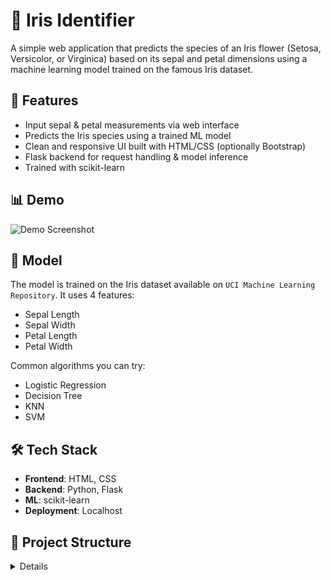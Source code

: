 # 🌸 Iris Identifier

A simple web application that predicts the species of an Iris flower (Setosa, Versicolor, or Virginica) based on its sepal and petal dimensions using a machine learning model trained on the famous Iris dataset.

## 🚀 Features

- Input sepal & petal measurements via web interface
- Predicts the Iris species using a trained ML model
- Clean and responsive UI built with HTML/CSS (optionally Bootstrap)
- Flask backend for request handling & model inference
- Trained with scikit-learn

## 📊 Demo

![Demo Screenshot](static/iris-demo.png) <!-- Replace with your screenshot path -->

## 🧠 Model

The model is trained on the Iris dataset available on `UCI Machine Learning Repository`. It uses 4 features:

- Sepal Length
- Sepal Width
- Petal Length
- Petal Width

Common algorithms you can try:
- Logistic Regression
- Decision Tree
- KNN
- SVM

## 🛠️ Tech Stack

- **Frontend**: HTML, CSS
- **Backend**: Python, Flask
- **ML**: scikit-learn
- **Deployment**: Localhost

## 📂 Project Structure
<details>
iris-identifier/
│
├── static/ # Static assets like CSS, images
│ └── iris-demo.png
│
├── templates/ # HTML templates
│ └── index.html
│
├── model/ # Trained model & script
│ └── iris_model.pkl
│ └── train_model.py
│
├── app.py # Flask backend
├── requirements.txt # Python dependencies
└── README.md # Project documentation
</details>
